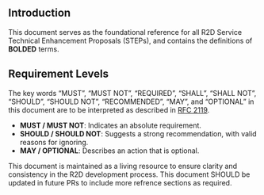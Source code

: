 <!--
STEP: 0
Title: Definitions, Terminology, and Standards
Author: Dan Ciborowski <dciborow@microsoft.com>
Status: Active
Type: Process
Created: 8/14/2024
-->

## Introduction

This document serves as the foundational reference for all R2D Service Technical Enhancement Proposals (STEPs), and contains the definitions of **BOLDED** terms.

## Requirement Levels

The key words “MUST”, “MUST NOT”, “REQUIRED”, “SHALL”, “SHALL NOT”, “SHOULD”, “SHOULD NOT”, “RECOMMENDED”, “MAY”, and “OPTIONAL” in this document are to be interpreted as described in [RFC 2119](https://www.rfc-editor.org/rfc/rfc2119.html).

- **MUST / MUST NOT**: Indicates an absolute requirement.
- **SHOULD / SHOULD NOT**: Suggests a strong recommendation, with valid reasons for ignoring.
- **MAY / OPTIONAL**: Describes an action that is optional.

This document is maintained as a living resource to ensure clarity and consistency in the R2D development process.
This document SHOULD be updated in future PRs to include more refrence sections as required. 
